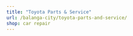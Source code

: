 ```yaml
---
title: "Toyota Parts & Service"
url: /balanga-city/toyota-parts-and-service/
shop: car repair
---
```

